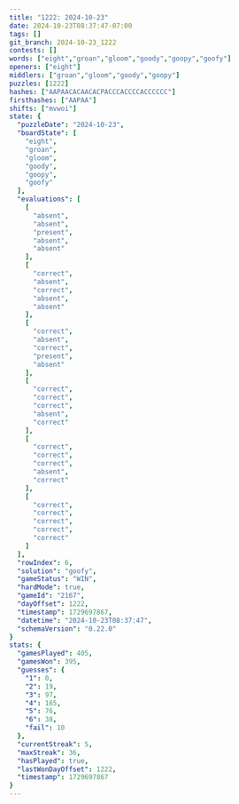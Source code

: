 ```yaml
---
title: "1222: 2024-10-23"
date: 2024-10-23T08:37:47-07:00
tags: []
git_branch: 2024-10-23_1222
contests: []
words: ["eight","groan","gloom","goody","goopy","goofy"]
openers: ["eight"]
middlers: ["groan","gloom","goody","goopy"]
puzzles: [1222]
hashes: ["AAPAACACAACACPACCCACCCCACCCCCC"]
firsthashes: ["AAPAA"]
shifts: ["mvwoi"]
state: {
  "puzzleDate": "2024-10-23",
  "boardState": [
    "eight",
    "groan",
    "gloom",
    "goody",
    "goopy",
    "goofy"
  ],
  "evaluations": [
    [
      "absent",
      "absent",
      "present",
      "absent",
      "absent"
    ],
    [
      "correct",
      "absent",
      "correct",
      "absent",
      "absent"
    ],
    [
      "correct",
      "absent",
      "correct",
      "present",
      "absent"
    ],
    [
      "correct",
      "correct",
      "correct",
      "absent",
      "correct"
    ],
    [
      "correct",
      "correct",
      "correct",
      "absent",
      "correct"
    ],
    [
      "correct",
      "correct",
      "correct",
      "correct",
      "correct"
    ]
  ],
  "rowIndex": 6,
  "solution": "goofy",
  "gameStatus": "WIN",
  "hardMode": true,
  "gameId": "2167",
  "dayOffset": 1222,
  "timestamp": 1729697867,
  "datetime": "2024-10-23T08:37:47",
  "schemaVersion": "0.22.0"
}
stats: {
  "gamesPlayed": 405,
  "gamesWon": 395,
  "guesses": {
    "1": 0,
    "2": 19,
    "3": 97,
    "4": 165,
    "5": 76,
    "6": 38,
    "fail": 10
  },
  "currentStreak": 5,
  "maxStreak": 36,
  "hasPlayed": true,
  "lastWonDayOffset": 1222,
  "timestamp": 1729697867
}
---
```

<!-- more -->
